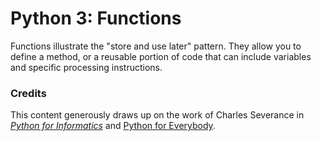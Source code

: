 # Python 3: Functions

Functions illustrate the "store and use later" pattern. They allow you to define a method, or a reusable portion of code that can include variables and specific processing instructions.

### Credits
This content generously draws up on the work of Charles Severance in [_Python for Informatics_](http://www.pythonlearn.com/book.php) and [Python for Everybody](https://www.py4e.com/). 
